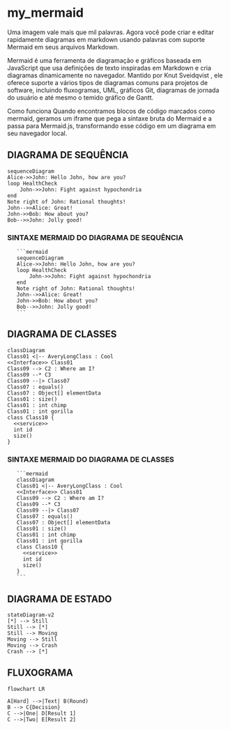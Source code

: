 # my_mermaid
Uma imagem vale mais que mil palavras. Agora você pode criar e editar rapidamente diagramas em markdown usando palavras com suporte Mermaid em seus arquivos Markdown.

Mermaid é uma ferramenta de diagramação e gráficos baseada em JavaScript que usa definições de texto inspiradas em Markdown e cria diagramas dinamicamente no navegador. Mantido por Knut Sveidqvist , ele oferece suporte a vários tipos de diagramas comuns para projetos de software, incluindo fluxogramas, UML, gráficos Git, diagramas de jornada do usuário e até mesmo o temido gráfico de Gantt.

Como funciona
Quando encontramos blocos de código marcados como mermaid, geramos um iframe que pega a sintaxe bruta do Mermaid e a passa para Mermaid.js, transformando esse código em um diagrama em seu navegador local.

## DIAGRAMA DE SEQUÊNCIA
```mermaid
sequenceDiagram
Alice->>John: Hello John, how are you?
loop HealthCheck
    John->>John: Fight against hypochondria
end
Note right of John: Rational thoughts!
John-->>Alice: Great!
John->>Bob: How about you?
Bob-->>John: Jolly good!
```
### SINTAXE MERMAID DO DIAGRAMA DE SEQUÊNCIA
       ```mermaid
       sequenceDiagram
       Alice->>John: Hello John, how are you?
       loop HealthCheck
           John->>John: Fight against hypochondria
       end
       Note right of John: Rational thoughts!
       John-->>Alice: Great!
       John->>Bob: How about you?
       Bob-->>John: Jolly good!
       ```

## DIAGRAMA DE CLASSES
```mermaid
classDiagram
Class01 <|-- AveryLongClass : Cool
<<Interface>> Class01
Class09 --> C2 : Where am I?
Class09 --* C3
Class09 --|> Class07
Class07 : equals()
Class07 : Object[] elementData
Class01 : size()
Class01 : int chimp
Class01 : int gorilla
class Class10 {
  <<service>>
  int id
  size()
}
```
### SINTAXE MERMAID DO DIAGRAMA DE CLASSES
       ```mermaid
       classDiagram
       Class01 <|-- AveryLongClass : Cool
       <<Interface>> Class01
       Class09 --> C2 : Where am I?
       Class09 --* C3
       Class09 --|> Class07
       Class07 : equals()
       Class07 : Object[] elementData
       Class01 : size()
       Class01 : int chimp
       Class01 : int gorilla
       class Class10 {
         <<service>>
         int id
         size()
       }
       ```

## DIAGRAMA DE ESTADO
```mermaid
stateDiagram-v2
[*] --> Still
Still --> [*]
Still --> Moving
Moving --> Still
Moving --> Crash
Crash --> [*]
```
## FLUXOGRAMA
```mermaid
flowchart LR

A[Hard] -->|Text| B(Round)
B --> C{Decision}
C -->|One| D[Result 1]
C -->|Two| E[Result 2]
```
